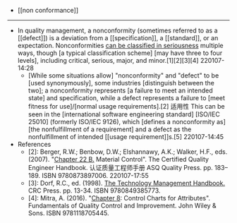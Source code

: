 - [[non conformance]]
- ---
- In quality management, a nonconformity (sometimes referred to as a [[defect]]) is a deviation from a [[specification]], a [[standard]], or an expectation. Nonconformities [can be classified in seriousness]([[seriousness]]) multiple ways, though [a typical classification scheme] [may have three to four levels], including critical, serious, major, and minor.[1][2][3][4]
220107-14:28
    - [While some situations allow] "nonconformity" and "defect" to be [used synonymously], some industries [distinguish between the two]; a nonconformity represents [a failure to meet an intended state] and specification, while a defect represents a failure to [meet fitness for use]/[normal usage requirements].[2] 适用性 This can be seen in the [international software engineering standard] [ISO/IEC 25010] (formerly ISO/IEC 9126), which [defines a nonconformity as] [the nonfulfillment of a requirement] and a defect as the nonfulfillment of intended [[usage requirement]]s.[5]
220107-14:45
- References
    - [2]: Berger, R.W.; Benbow, D.W.; Elshannawy, A.K.; Walker, H.F., eds. (2007). "[Chapter 22 B.](https://books.google.com/books?id=3bYsth3j8eQC&pg=PA188) Material Control". The Certified Quality Engineer Handbook. 认证质量工程师手册 ASQ Quality Press. pp. 183–189. ISBN 9780873897006.
220107-17:55
    - [3]: Dorf, R.C., ed. (1998). [The Technology Management Handbook.](https://archive.org/details/electricalengine00dorf_959) CRC Press. pp. 13-34. ISBN 9780849385773.
    - [4]: Mitra, A. (2016). "[Chapter 8](https://books.google.com/books?id=pY_nCwAAQBAJ&pg=PT568): Control Charts for Attributes". Fundamentals of Quality Control and Improvement. John Wiley & Sons. ISBN 9781118705445.
